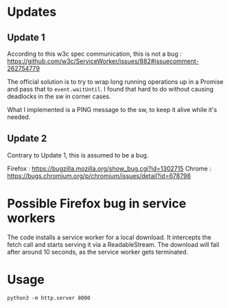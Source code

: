 # Updates
## Update 1
According to this w3c spec communication, this is not a bug : https://github.com/w3c/ServiceWorker/issues/882#issuecomment-262754779

The official solution is to try to wrap long running operations up in a Promise and pass that to `event.waitUntil`. I found that hard to do without causing deadlocks in the sw in corner cases.

What I implemented is a PING message to the sw, to keep it alive while it's needed.

## Update 2
Contrary to Update 1, this is assumed to be a bug.

Firefox : https://bugzilla.mozilla.org/show_bug.cgi?id=1302715
Chrome : https://bugs.chromium.org/p/chromium/issues/detail?id=678798

# Possible Firefox bug in service workers
The code installs a service worker for a local download. It intercepts the fetch call and starts serving it via a ReadableStream. The download will fail after around 10 seconds, as the service worker gets terminated.

# Usage
```
python3 -m http.server 8000
```


